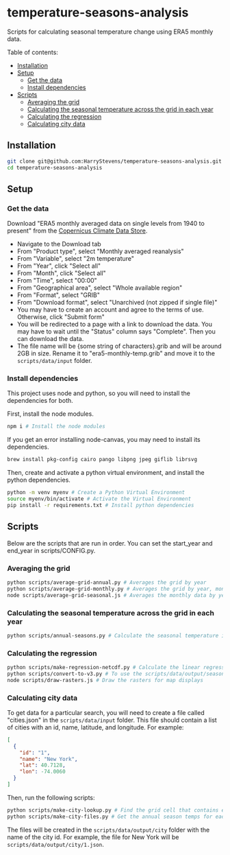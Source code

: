# temperature-seasons-analysis

Scripts for calculating seasonal temperature change using ERA5 monthly data.

Table of contents:

- [Installation](#installation)
- [Setup](#setup)
  - [Get the data](#get-the-data)
  - [Install dependencies](#install-dependencies)
- [Scripts](#scripts)
  - [Averaging the grid](#averaging-the-grid)
  - [Calculating the seasonal temperature across the grid in each year](#calculating-the-seasonal-temperature-across-the-grid-in-each-year)
  - [Calculating the regression](#calculating-the-regression)
  - [Calculating city data](#calculating-city-data)

## Installation

```bash
git clone git@github.com:HarryStevens/temperature-seasons-analysis.git
cd temperature-seasons-analysis
```

## Setup

### Get the data

Download "ERA5 monthly averaged data on single levels from 1940 to present" from the [Copernicus Climate Data Store](https://cds-beta.climate.copernicus.eu/datasets/reanalysis-era5-single-levels-monthly-means?tab=download). 
- Navigate to the Download tab
- From "Product type", select "Monthly averaged reanalysis"
- From "Variable", select "2m temperature"
- From "Year", click "Select all"
- From "Month", click "Select all"
- From "Time", select "00:00"
- From "Geographical area", select "Whole available region"
- From "Format", select "GRIB"
- From "Download format", select "Unarchived (not zipped if single file)"
- You may have to create an account and agree to the terms of use. Otherwise, click "Submit form"
- You will be redirected to a page with a link to download the data. You may have to wait until the "Status" column says "Complete". Then you can download the data.
- The file name will be {some string of characters}.grib and will be around 2GB in size. Rename it to "era5-monthly-temp.grib" and move it to the `scripts/data/input` folder.

### Install dependencies

This project uses node and python, so you will need to install the dependencies for both.

First, install the node modules.

```bash
npm i # Install the node modules
```

If you get an error installing node-canvas, you may need to install its dependencies.

```bash 
brew install pkg-config cairo pango libpng jpeg giflib librsvg 
```

Then, create and activate a python virtual environment, and install the python dependencies.

``` bash
python -m venv myenv # Create a Python Virtual Environment
source myenv/bin/activate # Activate the Virtual Environment
pip install -r requirements.txt # Install python dependencies
```

## Scripts

Below are the scripts that are run in order. You can set the start_year and end_year in scripts/CONFIG.py.

### Averaging the grid

```bash
python scripts/average-grid-annual.py # Averages the grid by year
python scripts/average-grid-monthly.py # Averages the grid by year, month & hemisphere
node scripts/average-grid-seasonal.js # Averages the monthly data by year and season
```

### Calculating the seasonal temperature across the grid in each year

```bash
python scripts/annual-seasons.py # Calculate the seasonal temperature in each year
```

### Calculating the regression

```bash
python scripts/make-regression-netcdf.py # Calculate the linear regression of year vs. temperature in each season (takes ~12 minutes)
python scripts/convert-to-v3.py # To use the scripts/data/output/seasonal_slopes.nc file with netcdfjs, you will need to convert it from V4 to V3
node scripts/draw-rasters.js # Draw the rasters for map displays
```

### Calculating city data

To get data for a particular search, you will need to create a file called "cities.json" in the `scripts/data/input` folder. This file should contain a list of cities with an id, name, latitude, and longitude. For example:

```json
[
  {
    "id": "1",
    "name": "New York",
    "lat": 40.7128,
    "lon": -74.0060
  }
]
```

Then, run the following scripts:

```bash
python scripts/make-city-lookup.py # Find the grid cell that contains each city's coordinates
python scripts/make-city-files.py # Get the annual season temps for each city
```

The files will be created in the `scripts/data/output/city` folder with the name of the city id. For example, the file for New York will be `scripts/data/output/city/1.json`.